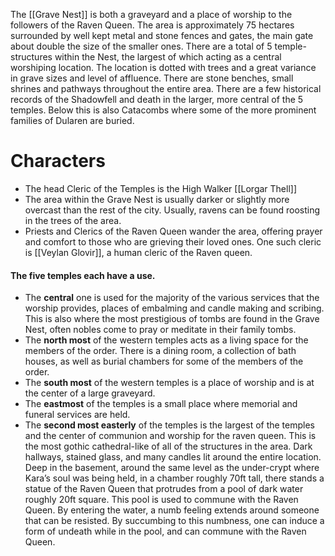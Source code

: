 The [[Grave Nest]] is both a graveyard and a place of worship to the followers of the Raven Queen. The area is approximately 75 hectares surrounded by well kept metal and stone fences and gates, the main gate about double the size of the smaller ones. There are a total of 5 temple-structures within the Nest, the largest of which acting as a central worshiping location. The location is dotted with trees and a great variance in grave sizes and level of affluence. There are stone benches, small shrines and pathways throughout the entire area.
There are a few historical records of the Shadowfell and death in the larger, more central of the 5 temples. Below this is also Catacombs where some of the more prominent families of Dularen are buried.
# Characters
- The head Cleric of the Temples is the High Walker [[Lorgar Thell]]
- The area within the Grave Nest is usually darker or slightly more overcast than the rest of the city. Usually, ravens can be found roosting in the trees of the area.
- Priests and Clerics of the Raven Queen wander the area, offering prayer and comfort to those who are grieving their loved ones. One such cleric is [[Veylan Glovir]], a human cleric of the Raven queen.
#### The five temples each have a use. 
- The **central** one is used for the majority of the various services that the worship provides, places of embalming and candle making and scribing. This is also where the most prestigious of tombs are found in the Grave Nest, often nobles come to pray or meditate in their family tombs.
- The **north most** of the western temples acts as a living space for the members of the order. There is a dining room, a collection of bath houses, as well as burial chambers for some of the members of the order.
- The **south most** of the western temples is a place of worship and is at the center of a large graveyard.
- The **eastmost** of the temples is a small place where memorial and funeral services are held.
- The **second most easterly** of the temples is the largest of the temples and the center of communion and worship for the raven queen. This is the most gothic cathedral-like of all of the structures in the area. Dark hallways, stained glass, and many candles lit around the entire location. Deep in the basement, around the same level as the under-crypt where Kara’s soul was being held, in a chamber roughly 70ft tall, there stands a statue of the Raven Queen that protrudes from a pool of dark water roughly 20ft square. This pool is used to commune with the Raven Queen. By entering the water, a numb feeling extends around someone that can be resisted. By succumbing to this numbness, one can induce a form of undeath while in the pool, and can commune with the Raven Queen.
